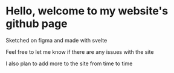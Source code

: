 # Hello, welcome to my website's github page

Sketched on figma and made with svelte

Feel free to let me know if there are any issues with the site

I also plan to add more to the site from time to time
